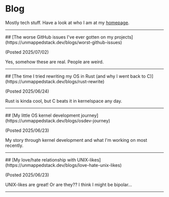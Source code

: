 # Blog
Mostly tech stuff. Have a look at who I am at my [homepage](https://unmappedstack.dev).

<hr>
## [The worse GitHub issues I've ever gotten on my projects](https://unmappedstack.dev/blogs/worst-github-issues)

(Posted 2025/07/02)

Yes, somehow these are real. People are weird.
<hr>
## [The time I tried rewriting my OS in Rust (and why I went back to C)](https://unmappedstack.dev/blogs/rust-rewrite)

(Posted 2025/06/24)

Rust is kinda cool, but C beats it in kernelspace any day.
<hr>
## [My little OS kernel development journey](https://unmappedstack.dev/blogs/osdev-journey)

(Posted 2025/06/23)

My story through kernel development and what I'm working on most recently.
<hr>
## [My love/hate relationship with UNIX-likes](https://unmappedstack.dev/blogs/love-hate-unix-likes)

(Posted 2025/06/23)

UNIX-likes are great! Or are they?? I think I might be bipolar...
<hr>
